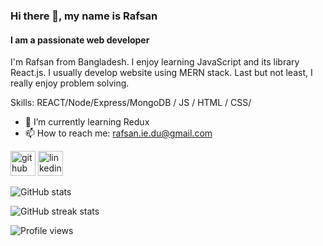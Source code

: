 <!--
### Hi there 👋

I'm Rafsan from Bangladesh. I enjoy learning JavaScript and its library React.js. I usually develop website using MERN stack. Last but not least, I really enjoy problem solving.


<img width="555px" alt="AL-Rafsan Amin's Github Stats"  src="https://github-readme-stats.vercel.app/api?username=rafsan18&show_icons=true"/>

[![Top Langs card](https://github-readme-stats.vercel.app/api/top-langs/?username=rafsan18&card_width=555)](https://github.com/rafsan18/rafsan18/)

-->
<!--
**rafsan18/rafsan18** is a ✨ _special_ ✨ repository because its `README.md` (this file) appears on your GitHub profile.

Here are some ideas to get you started:

- 🔭 I’m currently working on ...
- 🌱 I’m currently learning ...
- 👯 I’m looking to collaborate on ...
- 🤔 I’m looking for help with ...
- 💬 Ask me about ...
- 📫 How to reach me: ...
- 😄 Pronouns: ...
- ⚡ Fun fact: ...
-->

### Hi there 👋, my name is Rafsan
#### I am a passionate web developer 
I'm Rafsan from Bangladesh. I enjoy learning JavaScript and its library React.js. I usually develop website using MERN stack. Last but not least, I really enjoy problem solving.

Skills:  REACT/Node/Express/MongoDB / JS / HTML / CSS/

- 🌱 I’m currently learning Redux 
- 📫 How to reach me: rafsan.ie.du@gmail.com 


[<img src='https://cdn.jsdelivr.net/npm/simple-icons@3.0.1/icons/github.svg' alt='github' height='40'>](https://github.com/rafsan18)  [<img src='https://cdn.jsdelivr.net/npm/simple-icons@3.0.1/icons/linkedin.svg' alt='linkedin' height='40'>](https://www.linkedin.com/in/al-rafsan-amin/)  

![GitHub stats](https://github-readme-stats.vercel.app/api?username=rafsan18&show_icons=true)  

![GitHub streak stats](https://github-readme-streak-stats.herokuapp.com/?user=rafsan18)  

![Profile views](https://gpvc.arturio.dev/rafsan18)  
